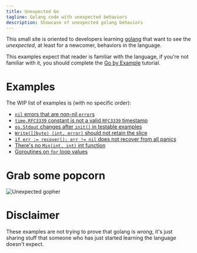 ```yaml
---
title: Unexpected Go
tagline: Golang code with unexpected behaviors
description: Showcase of unexpected golang behaviors
---
```


This small site is oriented to developers learning [golang](https://golang.org)
that want to see the _unexpected_, at least for a newcomer, behaviors in the
language.

This examples expect that reader is familiar with the language, if you're not
familiar with it, you should complete the [Go by
Example](https://gobyexample.com/) tutorial.

# Examples 

The WIP list of examples is (with no specific order):
 - [`nil` errors that are non-nil `error`s](nil-errors-that-are-non-nil-errors.html)
 - [`time.RFC3339` constant is not a valid `RFC3339` timestamp](time-rfc3339-is-not-a-valid-rfc3339.html)
 - [`os.Stdout` changes after `init()` in testable examples](os-stdout-changes-after-init-in-examples.html)
 - [`Write([]byte) (int, error)` should not retain the slice](write-should-not-retain-the-slice.html)
 - [`if err := recover(); err != nil` does not recover from all panics](recovering-from-nil-panics.html)
 - [There's no `Min(int, int)` int function](theres-no-min-function.html)
 - [Goroutines on `for` loop values](goroutines-on-loops.html)

# Grab some popcorn
![Unexpected gopher](gopher.png)
   
# Disclaimer 
   
These examples are not trying to prove that golang is _wrong_, it's just
sharing stuff that someone who has just started learning the language doesn't
expect.

